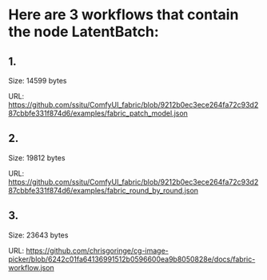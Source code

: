 # Here are 3 workflows that contain the node LatentBatch:

## 1. 

Size: 14599 bytes

URL: https://github.com/ssitu/ComfyUI_fabric/blob/9212b0ec3ece264fa72c93d287cbbfe331f874d6/examples/fabric_patch_model.json

## 2. 

Size: 19812 bytes

URL: https://github.com/ssitu/ComfyUI_fabric/blob/9212b0ec3ece264fa72c93d287cbbfe331f874d6/examples/fabric_round_by_round.json

## 3. 

Size: 23643 bytes

URL: https://github.com/chrisgoringe/cg-image-picker/blob/6242c01fa64136991512b0596600ea9b8050828e/docs/fabric-workflow.json


